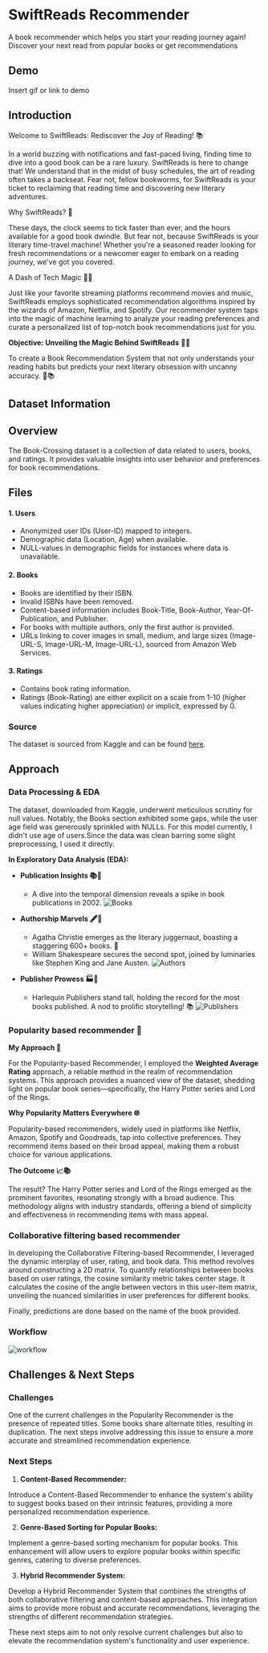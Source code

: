 
# SwiftReads Recommender

A book recommender which helps you start your reading journey again! Discover your next read from popular books or get recommendations


## Demo

Insert gif or link to demo


## Introduction

Welcome to SwiftReads: Rediscover the Joy of Reading! 📚

In a world buzzing with notifications and fast-paced living, finding time to dive into a good book can be a rare luxury. SwiftReads is here to change that! We understand that in the midst of busy schedules, the art of reading often takes a backseat. Fear not, fellow bookworms, for SwiftReads is your ticket to reclaiming that reading time and discovering new literary adventures.

Why SwiftReads? 🚀

These days, the clock seems to tick faster than ever, and the hours available for a good book dwindle. But fear not, because SwiftReads is your literary time-travel machine! Whether you're a seasoned reader looking for fresh recommendations or a newcomer eager to embark on a reading journey, we've got you covered.

A Dash of Tech Magic 🤖✨

Just like your favorite streaming platforms recommend movies and music, SwiftReads employs sophisticated recommendation algorithms inspired by the wizards of Amazon, Netflix, and Spotify. Our recommender system taps into the magic of machine learning to analyze your reading preferences and curate a personalized list of top-notch book recommendations just for you.

**Objective: Unveiling the Magic Behind SwiftReads** 🎩📖

To create a Book Recommendation System that not only understands your reading habits but predicts your next literary obsession with uncanny accuracy. 🚀📚


## Dataset Information
## Overview
The Book-Crossing dataset is a collection of data related to users, books, and ratings. It provides valuable insights into user behavior and preferences for book recommendations.

## Files

#### 1. Users
- Anonymized user IDs (User-ID) mapped to integers.
- Demographic data (Location, Age) when available.
- NULL-values in demographic fields for instances where data is unavailable.

#### 2. Books
- Books are identified by their ISBN.
- Invalid ISBNs have been removed.
- Content-based information includes Book-Title, Book-Author, Year-Of-Publication, and Publisher.
- For books with multiple authors, only the first author is provided.
- URLs linking to cover images in small, medium, and large sizes (Image-URL-S, Image-URL-M, Image-URL-L), sourced from Amazon Web Services.

#### 3. Ratings
- Contains book rating information.
- Ratings (Book-Rating) are either explicit on a scale from 1-10 (higher values indicating higher appreciation) or implicit, expressed by 0.

### Source
The dataset is sourced from Kaggle and can be found [here](https://www.kaggle.com/datasets/arashnic/book-recommendation-dataset).

## Approach

### Data Processing & EDA

The dataset, downloaded from Kaggle, underwent meticulous scrutiny for null values. Notably, the Books section exhibited some gaps, while the user age field was generously sprinkled with NULLs. For this model currently, I didn't use age of users.Since the data was clean barring some slight preprocessing, I used it directly.

**In Exploratory Data Analysis (EDA):**

- **Publication Insights 📚📆**
   - A dive into the temporal dimension reveals a spike in book publications in 2002. 
   ![Books](static/books.jpg)
  
- **Authorship Marvels 🖋️🌟**
   - Agatha Christie emerges as the literary juggernaut, boasting a staggering 600+ books. 👏
   - William Shakespeare secures the second spot, joined by luminaries like Stephen King and Jane Austen.
      ![Authors](static/authors.png)

- **Publisher Prowess 🏭📖**
   - Harlequin Publishers stand tall, holding the record for the most books published. A nod to prolific storytelling! 📚
   ![Publishers](static/publishers.png)

### Popularity based recommender 🌟

**My Approach 🚀**

For the Popularity-based Recommender, I employed the **Weighted Average Rating** approach, a reliable method in the realm of recommendation systems. This approach provides a nuanced view of the dataset, shedding light on popular book series—specifically, the Harry Potter series and Lord of the Rings.

**Why Popularity Matters Everywhere 🌐**

Popularity-based recommenders, widely used in platforms like Netflix, Amazon, Spotify and Goodreads, tap into collective preferences. They recommend items based on their broad appeal, making them a robust choice for various applications.

**The Outcome 📈📚**

The result? The Harry Potter series and Lord of the Rings emerged as the prominent favorites, resonating strongly with a broad audience. This methodology aligns with industry standards, offering a blend of simplicity and effectiveness in recommending items with mass appeal.


### Collaborative filtering based recommender

In developing the Collaborative Filtering-based Recommender, I leveraged the dynamic interplay of user, rating, and book data. This method revolves around constructing a 2D matrix.
To quantify relationships between books based on user ratings, the cosine similarity metric takes center stage. It calculates the cosine of the angle between vectors in this user-item matrix, unveiling the nuanced similarities in user preferences for different books.

Finally, predictions are done based on the name of the book provided.

### Workflow

![workflow](static/workflow.png)

## Challenges & Next Steps

### Challenges

One of the current challenges in the Popularity Recommender is the presence of repeated titles. Some books share alternate titles, resulting in duplication. The next steps involve addressing this issue to ensure a more accurate and streamlined recommendation experience.

### Next Steps

1. **Content-Based Recommender:**
   
Introduce a Content-Based Recommender to enhance the system's ability to suggest books based on their intrinsic features, providing a more personalized recommendation experience.

2. **Genre-Based Sorting for Popular Books:**

Implement a genre-based sorting mechanism for popular books. This enhancement will allow users to explore popular books within specific genres, catering to diverse preferences.

3. **Hybrid Recommender System:**

Develop a Hybrid Recommender System that combines the strengths of both collaborative filtering and content-based approaches. This integration aims to provide more robust and accurate recommendations, leveraging the strengths of different recommendation strategies.

These next steps aim to not only resolve current challenges but also to elevate the recommendation system's functionality and user experience.
